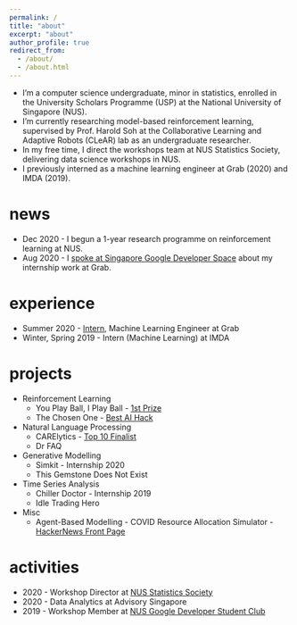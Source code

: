 ```yaml
---
permalink: /
title: "about"
excerpt: "about"
author_profile: true
redirect_from: 
  - /about/
  - /about.html
---
```


* I’m a computer science undergraduate, minor in statistics, enrolled in the University Scholars Programme (USP) at the National University of Singapore (NUS).
* I’m currently researching model-based reinforcement learning, supervised by Prof. Harold Soh at the Collaborative Learning and Adaptive Robots (CLeAR) lab as an undergraduate researcher.
* In my free time, I direct the workshops team at NUS Statistics Society, delivering data science workshops in NUS.
* I previously interned as a machine learning engineer at Grab (2020) and IMDA (2019).

# news

* Dec 2020 - I begun a 1-year research programme on reinforcement learning at NUS.
* Aug 2020 - I [spoke at Singapore Google Developer Space](https://www.youtube.com/watch?v=wl_Z9URl6BU) about my internship work at Grab.

# experience

* Summer 2020 - [Intern](https://www.linkedin.com/posts/jetnew_sip-report-simkit-grabpdf-activity-6694801691851804672-sk53), Machine Learning Engineer at Grab
* Winter, Spring 2019 - Intern (Machine Learning) at IMDA

# projects

* Reinforcement Learning
  * You Play Ball, I Play Ball - [1st Prize](https://www.linkedin.com/posts/jetnew_machinelearning-reinforcementlearning-datascience-activity-6732485574315401216-1W-t)
  * The Chosen One - [Best AI Hack](https://www.linkedin.com/posts/jetnew_today-i-joined-nanyang-technological-university-activity-6589154496453144576-_L9q)
* Natural Language Processing
  * CARElytics - [Top 10 Finalist](https://www.linkedin.com/posts/junjie-tan_this-summer-i-had-the-opportunity-to-participate-activity-6696411383728361472-L1UR)
  * Dr FAQ
* Generative Modelling
  * Simkit - Internship 2020
  * This Gemstone Does Not Exist
* Time Series Analysis
  * Chiller Doctor - Internship 2019
  * Idle Trading Hero
* Misc
  * Agent-Based Modelling - COVID Resource Allocation Simulator - [HackerNews Front Page](https://news.ycombinator.com/item?id=22726986)

# activities
* 2020 - Workshop Director at [NUS Statistics Society](https://www.youtube.com/playlist?list=PLiAp0_yuG0tZdmdMbVQBBNTQR6JefsHy4)
* 2020 - Data Analytics at Advisory Singapore
* 2019 - Workshop Member at [NUS Google Developer Student Club](https://www.youtube.com/playlist?list=PLiAp0_yuG0tY3bldy2K3L3s5XZmlmy8Gu)